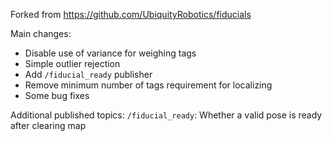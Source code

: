 Forked from <https://github.com/UbiquityRobotics/fiducials>

Main changes:
- Disable use of variance for weighing tags
- Simple outlier rejection
- Add `/fiducial_ready` publisher
- Remove minimum number of tags requirement for localizing
- Some bug fixes

Additional published topics:
`/fiducial_ready`: Whether a valid pose is ready after clearing map
